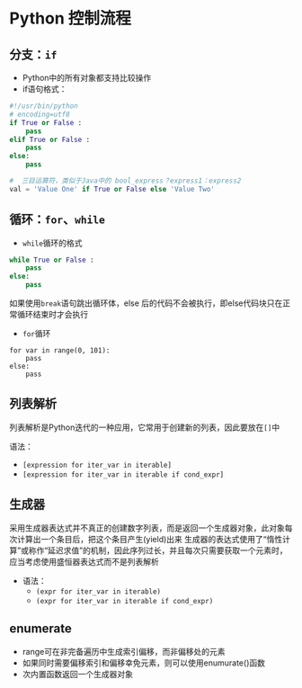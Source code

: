 # Python 控制流程
>

## 分支：`if`
* Python中的所有对象都支持比较操作
* if语句格式：
```python
#!/usr/bin/python
# encoding=utf8
if True or False :
    pass
elif True or False :
    pass
else:
    pass

#  三目运算符，类似于Java中的 bool_express？express1：express2
val = 'Value One' if True or False else 'Value Two'
```

## 循环：`for`、`while`
* `while`循环的格式
```python
while True or False :
    pass
else:
    pass
```
如果使用`break`语句跳出循环体，else 后的代码不会被执行，即else代码块只在正常循环结束时才会执行
* `for`循环
```
for var in range(0, 101):
    pass
else:
    pass
 ```

## 列表解析
列表解析是Python迭代的一种应用，它常用于创建新的列表，因此要放在`[]`中

语法：
 * `[expression for iter_var in iterable]`
 * `[expression for iter_var in iterable if cond_expr]`

## 生成器
采用生成器表达式并不真正的创建数字列表，而是返回一个生成器对象，此对象每次计算出一个条目后，把这个条目产生\(yield\)出来
生成器的表达式使用了“惰性计算”或称作“延迟求值”的机制，因此序列过长，并且每次只需要获取一个元素时，应当考虑使用盛恒器表达式而不是列表解析
* 语法：
  * `(expr for iter_var in iterable)`
  * `(expr for iter_var in iterable if cond_expr)`

## enumerate
* range可在非完备遍历中生成索引偏移，而非偏移处的元素
* 如果同时需要偏移索引和偏移幸免元素，则可以使用enumurate\(\)函数
* 次内置函数返回一个生成器对象


